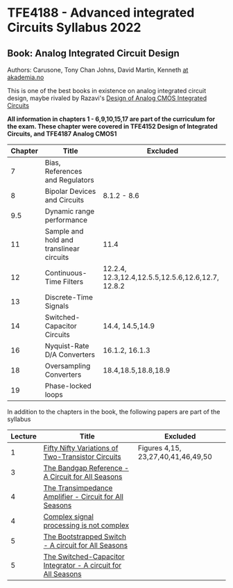 
# TFE4188 - Advanced integrated Circuits Syllabus 2022

## Book: Analog Integrated Circuit Design
Authors: Carusone, Tony Chan Johns, David Martin, Kenneth [at akademia.no](https://www.akademika.no/analog-integrated-circuit-design/carusone-tony-chan/johns-david/martin-kenneth/9781118092330)

This is one of the best books in
existence on analog integrated circuit design, maybe rivaled by Razavi's [Design of Analog CMOS Integrated Circuits](https://www.amazon.com/Design-Analog-CMOS-Integrated-Circuits/dp/0072380322)

**All information in chapters 1 - 6,9,10,15,17 are part of the curriculum for the
exam. These chapter were covered in TFE4152 Design of Integrated Circuits, and
TFE4187 Analog CMOS1**

| Chapter | Title                                    | Excluded                                          |
|---------|------------------------------------------|---------------------------------------------------|
| 7       | Bias, References and Regulators          |                                                   |
| 8       | Bipolar Devices and Circuits             | 8.1.2 - 8.6                                       |
| 9.5     | Dynamic range performance                |                                                   |
| 11      | Sample and hold and translinear circuits | 11.4                                              |
| 12      | Continuous-Time Filters                  | 12.2.4, 12.3,12.4,12.5.5,12.5.6,12.6,12.7, 12.8.2 |
| 13      | Discrete-Time Signals                    |                                                   |
| 14      | Switched-Capacitor Circuits              | 14.4, 14.5,14.9                                   |
| 16      | Nyquist-Rate D/A Converters              | 16.1.2, 16.1.3                                    |
| 18      | Oversampling Converters                  | 18.4,18.5,18.8,18.9                               |
| 19      | Phase-locked loops                       |                                                   |

In addition to the chapters in the book, the following papers are part of the
syllabus

| Lecture | Title                                                                                                         | Excluded                           |
|---------|---------------------------------------------------------------------------------------------------------------|------------------------------------|
| 1       | [Fifty Nifty Variations of Two-Transistor Circuits](https://ieeexplore.ieee.org/document/9523464)             | Figures 4,15, 23,27,40,41,46,49,50 |
| 3       | [The Bandgap Reference - A Circuit for All Seasons](https://ieeexplore.ieee.org/document/7559954)             |                                    |
| 4       | [The Transimpedance Amplifier - Circuit for All Seasons](https://ieeexplore.ieee.org/document/8635350)        |                                    |
| 4       | [Complex signal processing is not complex](https://ieeexplore.ieee.org/document/1333231)      |                                    |
| 5       | [The Bootstrapped Switch - A circuit for All Seasons](https://ieeexplore.ieee.org/document/7258484)           |                                    |
| 5       | [The Switched-Capacitor Integrator - A circuit for All Seasons](https://ieeexplore.ieee.org/document/7829485) |                                    |

